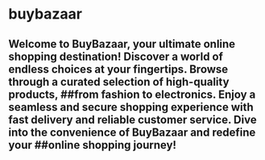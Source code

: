 # buybazaar

## Welcome to BuyBazaar, your ultimate online shopping destination! Discover a world of endless choices at your fingertips. Browse through a curated selection of high-quality products, ##from fashion to electronics. Enjoy a seamless and secure shopping experience with fast delivery and reliable customer service. Dive into the convenience of BuyBazaar and redefine your ##online shopping journey!
